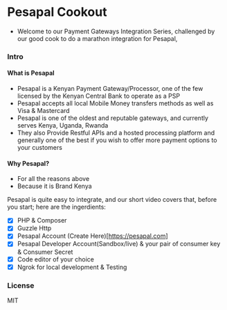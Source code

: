 # Pesapal Cookout

- Welcome to our Payment Gateways Integration Series, challenged by our good cook to do a marathon integration for Pesapal,

### Intro
#### What is Pesapal
 - Pesapal is a Kenyan Payment Gateway/Processor, one of the few licensed by the Kenyan Central Bank to operate as a PSP
 - Pesapal accepts all local Mobile Money transfers methods as well as Visa & Mastercard
 - Pesapal is one of the oldest and reputable gateways, and currently serves Kenya, Uganda, Rwanda
- They also Provide Restful APIs and a hosted processing platform and generally one of the best if you wish to offer more payment options to your customers

#### Why Pesapal?
- For all the reasons above
- Because it is Brand Kenya


Pesapal is quite easy to integrate, and our short video covers that, before you start; here are the ingerdients:

- [x] PHP & Composer
- [x] Guzzle Http
- [x] Pesapal Account (Create Here)[https://pesapal.com]
- [x] Pesapal Developer Account(Sandbox/live) & your pair of consumer key & Consumer Secret
- [x] Code editor of your choice
- [x] Ngrok for local development & Testing

### License
MIT
